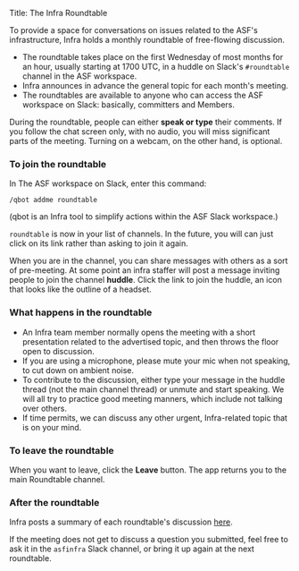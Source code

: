 Title: The Infra Roundtable

To provide a space for conversations on issues related to the ASF's infrastructure, Infra holds a monthly roundtable of free-flowing discussion.

  - The roundtable takes place on the first Wednesday of most months for an hour, usually starting at 1700 UTC, in a huddle on Slack's `#roundtable` channel in the ASF workspace.
  - Infra announces in advance the general topic for each month's meeting.
  - The roundtables are available to anyone who can access the ASF workspace on Slack: basically, committers and Members.

During the roundtable, people can either **speak or type** their comments. If you follow the chat screen only, with no audio, you will miss significant parts of the meeting. Turning on a webcam, on the other hand, is optional.

### To join the roundtable

In The ASF workspace on Slack, enter this command:

`/qbot addme roundtable`

(qbot is an Infra tool to simplify actions within the ASF Slack workspace.)

`roundtable` is now in your list of channels. In the future, you will can just click on its link rather than asking to join it again.

When you are in the channel, you can share messages with others as a sort of pre-meeting. At some point an infra staffer will post a message inviting people to join the channel **huddle**. Click the link to join the huddle, an icon that looks like the outline of a headset.

### What happens in the roundtable

  - An Infra team member normally opens the meeting with a short presentation related to the advertised topic, and then throws the floor open to discussion. 
  - If you are using a microphone, please mute your mic when not speaking, to cut down on ambient noise.
  - To contribute to the discussion, either type your message in the huddle thread (not the main channel thread) or unmute and start speaking. We will all try to practice good meeting manners, which include not talking over others.
  - If time permits, we can discuss any other urgent, Infra-related topic that is on your mind.

### To leave the roundtable

When you want to leave, click the **Leave** button. The app returns you to the main Roundtable channel.

### After the roundtable

Infra posts a summary of each roundtable's discussion <a href="https://cwiki.apache.org/confluence/display/INFRA/Infra+Roundtable" target="_blank">here</a>.

If the meeting does not get to discuss a question you submitted, feel free to ask it in the `asfinfra` Slack channel, or bring it up again at the next roundtable. 
